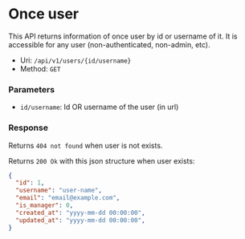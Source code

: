 # Once user
This API returns information of once user by id or username of it.
It is accessible for any user (non-authenticated, non-admin, etc).

- Uri: `/api/v1/users/{id/username}`
- Method: `GET`

### Parameters
- `id/username`: Id OR username of the user (in url)

### Response
Returns `404 not found` when user is not exists.

Returns `200 Ok` with this json structure when user exists:

```json
{
  "id": 1,
  "username": "user-name",
  "email": "email@example.com",
  "is_manager": 0,
  "created_at": "yyyy-mm-dd 00:00:00",
  "updated_at": "yyyy-mm-dd 00:00:00",
}
```
